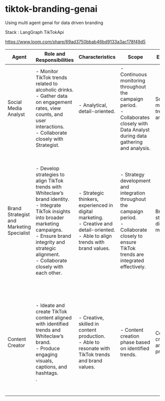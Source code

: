 # tiktok-branding-genai
Using multi agent genai for data driven branding

Stack : LangGraph TikTokApi

https://www.loom.com/share/69ad3750bbab46bd9133a3ac178f49d5

| Agent                         | Role and Responsibilities                                                                                           | Characteristics                                                                                              | Scope                                                                                             | Expertise                               | Instructions                                                                                                                                    |
|-------------------------------|--------------------------------------------------------------------------------------------------------------------|-------------------------------------------------------------------------------------------------------------|---------------------------------------------------------------------------------------------------|----------------------------------------|-------------------------------------------------------------------------------------------------------------------------------------------------|
| Social Media Analyst          | - Monitor TikTok trends related to alcoholic drinks.<br>- Gather data on engagement rates, view counts, and user interactions.<br>- Collaborate closely with Strategist. | - Analytical, detail-oriented.                                                                              | - Continuous monitoring throughout the campaign period.<br>- Collaborates closely with Data Analyst during data gathering and analysis.          | Social media trends and analytics     | Get TikTok for trends related to alcoholic drinks. Provide data on engagement metrics, view counts, and user interactions.        |
| Brand Strategist and Marketing Specialist | - Develop strategies to align TikTok trends with Whiteclaw’s brand identity.<br>- Integrate TikTok insights into broader marketing campaigns.<br>- Ensure brand integrity and strategic alignment.<br>- Collaborate closely with each other. | - Strategic thinkers, experienced in digital marketing.<br>- Creative and detail-oriented.<br>- Able to align trends with brand values.            | - Strategy development and integration throughout the campaign period.<br>- Collaborate closely to ensure TikTok trends are integrated effectively. | Brand strategy, digital marketing     | Develop comprehensive strategies to align TikTok trends with Whiteclaw’s brand identity and integrate insights into broader marketing campaigns. Implement strategies that capitalize on identified trends while maintaining brand integrity and achieving marketing goals. |
| Content Creator               | - Ideate and create TikTok content aligned with identified trends and Whiteclaw’s brand.<br>- Produce engaging visuals, captions, and hashtags.<br>. | - Creative, skilled in content production.<br>- Able to resonate with TikTok trends and brand values.         | - Content creation phase based on identified trends.<br>       | Content creation and production       | Ideate and create content that aligns with identified trends and promotes Whiteclaw. Produce engaging visuals, captions, and hashtags that resonate with TikTok trends and Whiteclaw’s brand.                                              |
